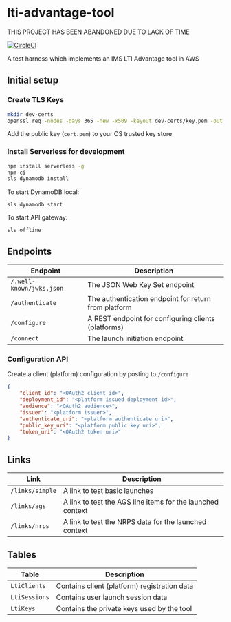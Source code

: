 # lti-advantage-tool

THIS PROJECT HAS BEEN ABANDONED DUE TO LACK OF TIME

[![CircleCI](https://circleci.com/gh/khorwood/lti-advantage-tool-serverless.svg?style=svg)](https://circleci.com/gh/khorwood/lti-advantage-tool-serverless)

A test harness which implements an IMS LTI Advantage tool in AWS

## Initial setup

### Create TLS Keys

```sh
mkdir dev-certs
openssl req -nodes -days 365 -new -x509 -keyout dev-certs/key.pem -out dev-certs/cert.pem
```

Add the public key (`cert.pem`) to your OS trusted key store

### Install Serverless for development

```sh
npm install serverless -g
npm ci
sls dynamodb install
```

To start DynamoDB local:

`sls dynamodb start`

To start API gateway:

`sls offline`

## Endpoints

| Endpoint | Description |
| -- | -- |
| `/.well-known/jwks.json` | The JSON Web Key Set endpoint |
| `/authenticate` | The authentication endpoint for return from platform |
| `/configure` | A REST endpoint for configuring clients (platforms) |
| `/connect` | The launch initiation endpoint |

### Configuration API

Create a client (platform) configuration by posting to `/configure`

```json
{
    "client_id": "<OAuth2 client_id>",
    "deployment_id": "<platform issued deployment id>",
    "audience": "<OAuth2 audience>",
    "issuer": "<platform issuer>",
    "authenticate_uri": "<platform authenticate uri>",
    "public_key_uri": "<platform public key uri>",
    "token_uri": "<OAuth2 token uri>"
}
```

## Links

| Link | Description |
| -- | -- |
| `/links/simple` | A link to test basic launches |
| `/links/ags` | A link to test the AGS line items for the launched context |
| `/links/nrps` | A link to test the NRPS data for the launched context |

## Tables

| Table | Description |
| -- | -- |
| `LtiClients` | Contains client (platform) registration data |
| `LtiSessions` | Contains user launch session data |
| `LtiKeys` | Contains the private keys used by the tool |
